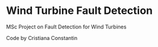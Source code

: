# Wind Turbine Fault Detection
MSc Project on Fault Detection for Wind Turbines

Code by Cristiana Constantin